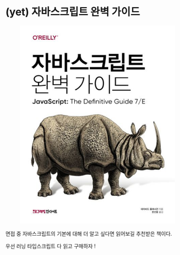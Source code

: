 # (yet) 자바스크립트 완벽 가이드

<figure><img src="../.gitbook/assets/image (89).png" alt=""><figcaption></figcaption></figure>

면접 중 자바스크립트의 기본에 대해 더 알고 싶다면 읽어보길 추천받은 책이다.

우선 러닝 타입스크립트 다 읽고 구매하자 !
